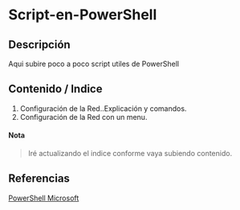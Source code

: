# Script-en-PowerShell

## Descripción
Aqui subire poco a poco script utiles de PowerShell

## Contenido / Indice
1. Configuración de la Red..Explicación y comandos.
2. Configuración de la Red con un menu.
#### Nota
 > Iré actualizando el indice conforme vaya subiendo contenido.
## Referencias
[PowerShell Microsoft](https://docs.microsoft.com/es-es/powershell/scripting/powershell-scripting?view=powershell-5.1)
